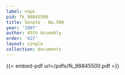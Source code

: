 ```yaml
---
label: nope
pid: fk_98845500
title: Senate - No.500
year: '1907'
author: 45th Assembly
order: '427'
layout: single
collection: documents
---
```



{{< embed-pdf url=/pdfs/fk_98845500.pdf >}}
